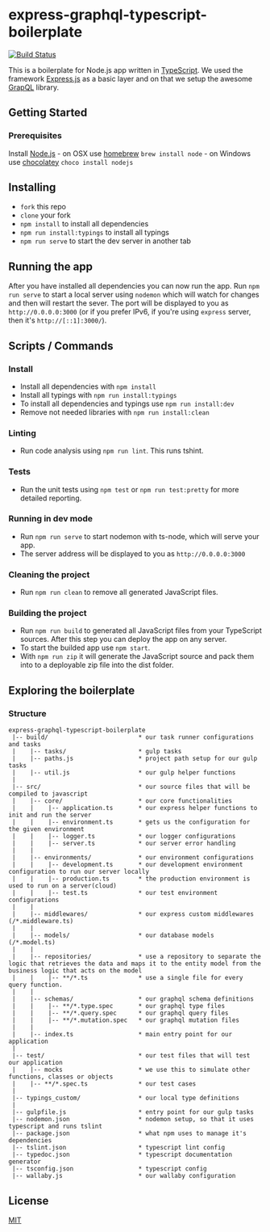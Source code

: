# express-graphql-typescript-boilerplate

[![Build Status](https://travis-ci.org/w3tecch/express-graphql-typescript-boilerplate.svg?branch=master)](https://travis-ci.org/w3tecch/express-graphql-typescript-boilerplate.svg?branch=master)

This is a boilerplate for Node.js app written in [TypeScript](https://www.typescriptlang.org/). We used the framework [Express.js](http://expressjs.com/) as a basic layer and on that we setup the awesome [GrapQL](http://graphql.org/) library.

## Getting Started
### Prerequisites
Install [Node.js](http://nodejs.org)
	- on OSX use [homebrew](http://brew.sh) `brew install node`
	- on Windows use [chocolatey](https://chocolatey.org/) `choco install nodejs`

## Installing
* `fork` this repo
* `clone` your fork
* `npm install` to install all dependencies
* `npm run install:typings` to install all typings
* `npm run serve` to start the dev server in another tab

## Running the app
After you have installed all dependencies you can now run the app.
Run `npm run serve` to start a local server using `nodemon` which will watch for changes and then will restart the sever.
The port will be displayed to you as `http://0.0.0.0:3000` (or if you prefer IPv6, if you're using `express` server, then it's `http://[::1]:3000/`).

## Scripts / Commands
### Install
* Install all dependencies with `npm install`
* Install all typings with `npm run install:typings`
* To install all dependencies and typings use `npm run install:dev`
* Remove not needed libraries with `npm run install:clean`

### Linting
* Run code analysis using `npm run lint`. This runs tshint.

### Tests
* Run the unit tests using `npm test` or `npm run test:pretty` for more detailed reporting.

### Running in dev mode
* Run `npm run serve` to start nodemon with ts-node, which will serve your app.
* The server address will be displayed to you as `http://0.0.0.0:3000`

### Cleaning the project
* Run `npm run clean` to remove all generated JavaScript files.

### Building the project
* Run `npm run build` to generated all JavaScript files from your TypeScript sources. After this step you can deploy the app on any server.
* To start the builded app use `npm start`.
* With `npm run zip` it will generate the JavaScript source and pack them into to a deployable zip file into the dist folder.

## Exploring the boilerplate
### Structure
```
express-graphql-typescript-boilerplate
 |-- build/                         * our task runner configurations and tasks
 |    |-- tasks/                    * gulp tasks
 |    |-- paths.js                  * project path setup for our gulp tasks
 |    |-- util.js                   * our gulp helper functions
 |
 |-- src/                           * our source files that will be compiled to javascript
 |    |-- core/                     * our core functionalities
 |    |    |-- application.ts       * our express helper functions to init and run the server
 |    |    |-- environment.ts       * gets us the configuration for the given environment
 |    |    |-- logger.ts            * our logger configurations
 |    |    |-- server.ts            * our server error handling
 |    |
 |    |-- environments/             * our environment configurations
 |    |    |-- development.ts       * our development environment configuration to run our server locally
 |    |    |-- production.ts        * the production environment is used to run on a server(cloud)
 |    |    |-- test.ts              * our test environment configurations
 |    |
 |    |-- middlewares/              * our express custom middlewares (/*.middleware.ts)
 |    |
 |    |-- models/                   * our database models (/*.model.ts)
 |    |
 |    |-- repositories/             * use a repository to separate the logic that retrieves the data and maps it to the entity model from the business logic that acts on the model
 |    |    |-- **/*.ts              * use a single file for every query function.
 |    |
 |    |-- schemas/                  * our graphql schema definitions
 |    |    |-- **/*.type.spec       * our graphql type files
 |    |    |-- **/*.query.spec      * our graphql query files
 |    |    |-- **/*.mutation.spec   * our graphql mutation files
 |    |
 |    |-- index.ts                  * main entry point for our application
 |
 |-- test/                          * our test files that will test our application
 |    |-- mocks                     * we use this to simulate other functions, classes or objects
 |    |-- **/*.spec.ts              * our test cases
 |
 |-- typings_custom/                * our local type definitions
 |
 |-- gulpfile.js                    * entry point for our gulp tasks
 |-- nodemon.json                   * nodemon setup, so that it uses typescript and runs tslint
 |-- package.json                   * what npm uses to manage it's dependencies
 |-- tslint.json                    * typescript lint config
 |-- typedoc.json                   * typescript documentation generator
 |-- tsconfig.json                  * typescript config
 |-- wallaby.js                     * our wallaby configuration
```

## License
 [MIT](/LICENSE)
